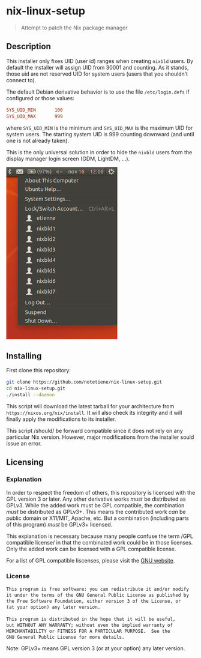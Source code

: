 # nix-linux-setup

> Attempt to patch the Nix package manager

## Description

This installer only fixes UID (user id) ranges when creating `nixbld`
users.  By default the installer will assign UID from 30001 and
counting.  As it stands, those uid are not reserved UID for system
users (users that you shouldn’t connect to).

The default Debian derivative behavior is to use the file
`/etc/login.defs` if configured or those values:

```conf
SYS_UID_MIN		  100
SYS_UID_MAX		  999
```

where `SYS_UID_MIN` is the minimum and `SYS_UID_MAX` is the maximum
UID for system users.  The starting system UID is 999 counting
downward (and until one is not already taken).

This is the only universal solution in order to hide the `nixbld`
users from the display manager login screen (GDM, LightDM, ...).

!["Nix build users in LightDM"][screenshot]

[screenshot]: ./screenshot.png "Nix build users in LightDM"

## Installing

First clone this repository:
```bash
git clone https://github.com/notetiene/nix-linux-setup.git
cd nix-linux-setup.git
./install --daemon
```

This script will download the latest tarball for your architecture
from `https://nixos.org/nix/install`.  It will also check its
integrity and it will finally apply the modifications to its
installer.

This script /should/ be forward compatible since it does not rely on
any particular Nix version.  However, major modifications from the
installer sould issue an error.

## Licensing

### Explanation

In order to respect the freedom of others, this repository is licensed
with the GPL version 3 or later.  Any other derivative works *must* be
distributed as GPLv3.  While the added work must be GPL compatible,
the combination *must* be distributed as GPLv3+.  This means the
contributed work *can* be public domain or X11/MIT, Apache, etc.  But
a combination (including parts of this program) *must* be GPLv3+
licensed.

This explanation is necessary because many people confuse the term
/GPL compatible license/ in that the combinated work could be in those
licenses. Only the added work can be licensed with a GPL compatible
license.

For a list of GPL compatible liscenses, please visit the [GNU
website][GPLCompatibleLicenses].

### License

    This program is free software: you can redistribute it and/or modify
    it under the terms of the GNU General Public License as published by
    the Free Software Foundation, either version 3 of the License, or
    (at your option) any later version.

    This program is distributed in the hope that it will be useful,
    but WITHOUT ANY WARRANTY; without even the implied warranty of
    MERCHANTABILITY or FITNESS FOR A PARTICULAR PURPOSE.  See the
    GNU General Public License for more details.

Note: GPLv3+ means GPL version 3 (or at your option) any later
version.

[GPLCompatibleLicenses]: https://www.gnu.org/licenses/license-list.en.html#GPLCompatibleLicenses